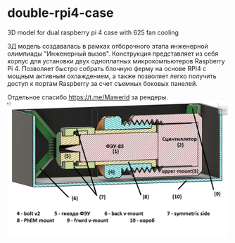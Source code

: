 # double-rpi4-case
3D model for dual raspberry pi 4 case with 625 fan cooling

3Д модель создавалась в рамках отборочного этапа инженерной олимпиады "Инженерный вызов". Конструкция представляет из себя корпус для установки двух одноплатных микрокомпьютеров Raspberry Pi 4. Позволяет быстро собрать блочную ферму на основе RPI4 с мощным активным охлаждением, а также позволяет легко получить доступ к портам Raspberry за счет съемных боковых панелей.

Отдельное спасибо https://t.me/Mawerid за рендеры.
![Alt-текст](https://github.com/fmtrifonov/case-spectrometer/blob/main/Images/parts.png "Рендер")
